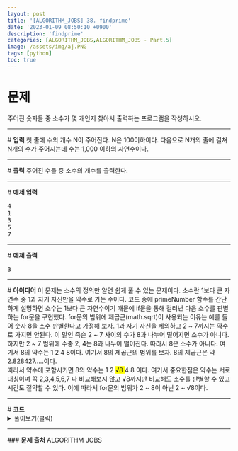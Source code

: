 ```yaml
---
layout: post
title: '[ALGORITHM_JOBS] 38. findprime'
date: '2023-01-09 08:50:10 +0900'
description: 'findprime'
categories: [ALGORITHM_JOBS,ALGORITHM_JOBS - Part.5]
image: /assets/img/aj.PNG
tags: [python]
toc: true
---
```

# <b>문제</b>
주어진 숫자들 중 소수가 몇 개인지 찾아서 출력하는 프로그램을 작성하시오.

<hr>
# <b>입력</b>
첫 줄에 수의 개수 N이 주어진다. N은 100이하이다. 다음으로 N개의 줄에 걸쳐 N개의 수가 주어지는데 수는 1,000 이하의 자연수이다.
<hr>
# <b>출력</b>
주어진 수들 중 소수의 개수를 출력한다.
<hr>
# <b>예제 입력</b><br>
<pre>
4
1
3
5
7
</pre>
<hr>
# <b>예제 출력</b><br>
<pre>
3
</pre>
<hr>
# <b>아이디어</b>
이 문제는 소수의 정의만 알면 쉽게 풀 수 있는 문제이다. 소수란 1보다 큰 자연수 중 1과 자기 자신만을 약수로 가는 수이다. 코드 중에 primeNumber 함수를 간단하게 설명하면 소수는 1보다 큰 자연수이기 때문에 if문을 통해 걸러낸 다음 소수를 판별하는 for문을 구현했다. for문의 범위에 제곱근(math.sqrt)이 사용되는 이유는 예를 들어 숫자 8을 소수 판별한다고 가정해 보자. 1과 자기 자신을 제외하고 2 ~ 7까지는 약수로 가지면 안된다. 이 말인 즉슨 2 ~ 7 사이의 수가 8과 나누어 떨어지면 소수가 아니다. 하지만 2 ~ 7 범위에 수중 2, 4는 8과 나누어 떨어진다. 따라서 8은 소수가 아니다. 여기서 8의 약수는 1 2 4 8이다. 여기서 8의 제곱근의 범위를 보자. 8의 제곱근은 약 2.828427.....이다.
<br>따라서 약수에 포함시키면 8의 약수는 1 2 <span style="background-color:yellow;">&radic;8 </span> 4 8 이다. 여기서 중요한점은 약수는 서로 대칭이며 꼭 2,3,4,5,6,7 다 비교해보지 않고 &radic;8까지만 비교해도 소수를 판별할 수 있고 시간도 절약할 수 있다. 이에 따라서 for문의 범위가 2 ~ 8이 아닌 2 ~ &radic;8이다.

<hr>
# <b>코드</b>

<details>
<summary id="summary1">풀이보기(클릭)</summary>
<div markdown="1">

~~~python
import math

def primeNumber(x):
    if x == 1:
        return False
    else:
        for i in range(2, int(math.sqrt(x) + 1)):
            if x % i == 0:
                return False
        return True


n = int(input())
count = 0
for i in range(n):
    k = int(input())
    if primeNumber(k):
        count += 1

print(count)
~~~
</div>
</details>

<hr>
### <b>문제 출처</b>
ALGORITHM JOBS